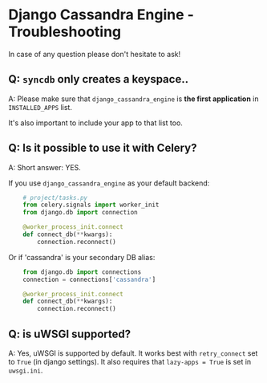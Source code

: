 # Django Cassandra Engine - Troubleshooting

In case of any question please don't hesitate to ask!

## **Q:  `syncdb` only creates a keyspace..**

A: Please make sure that `django_cassandra_engine` is 
**the first application** in `INSTALLED_APPS` list.

It's also important to include your app to that list too.

## **Q:  Is it possible to use it with Celery?**

A: Short answer: YES.

If you use `django_cassandra_engine` as your default backend:

``` python
    # project/tasks.py
    from celery.signals import worker_init
    from django.db import connection

    @worker_process_init.connect
    def connect_db(**kwargs):
        connection.reconnect()
```

Or if 'cassandra' is your secondary DB alias:

``` python
    from django.db import connections
    connection = connections['cassandra']

    @worker_process_init.connect
    def connect_db(**kwargs):
        connection.reconnect()
```

## **Q: is uWSGI supported?**

A: Yes, uWSGI is supported by default. 
It works best with `retry_connect` set to `True` (in django settings).
It also requires that `lazy-apps = True` is set in `uwsgi.ini`.
